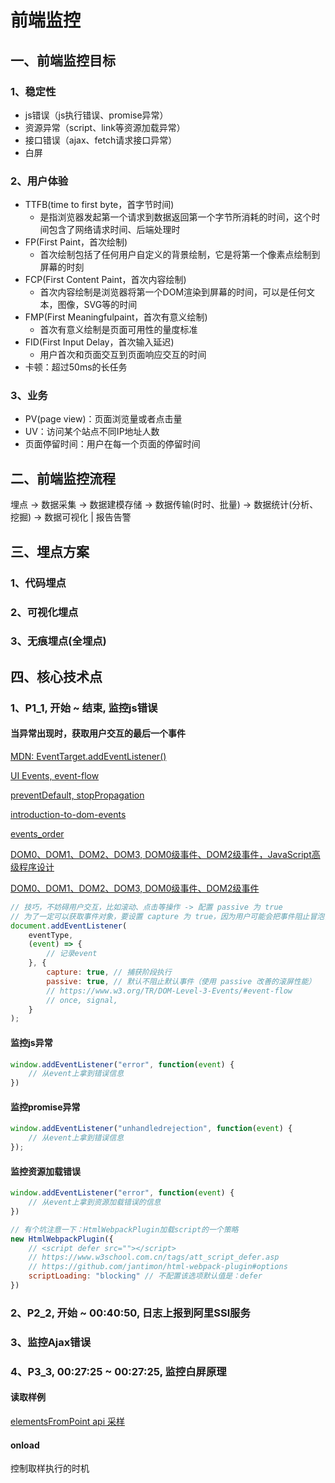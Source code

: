 # 前端监控

## 一、前端监控目标

### 1、稳定性

* js错误（js执行错误、promise异常）
* 资源异常（script、link等资源加载异常）
* 接口错误（ajax、fetch请求接口异常）
* 白屏

### 2、用户体验

* TTFB(time to first byte，首字节时间)
  + 是指浏览器发起第一个请求到数据返回第一个字节所消耗的时间，这个时间包含了网络请求时间、后端处理时
* FP(First Paint，首次绘制)
  + 首次绘制包括了任何用户自定义的背景绘制，它是将第一个像素点绘制到屏幕的时刻
* FCP(First Content Paint，首次内容绘制)
  + 首次内容绘制是浏览器将第一个DOM渲染到屏幕的时间，可以是任何文本，图像，SVG等的时间
* FMP(First Meaningfulpaint，首次有意义绘制)
  + 首次有意义绘制是页面可用性的量度标准
* FID(First Input Delay，首次输入延迟)
  + 用户首次和页面交互到页面响应交互的时间
* 卡顿：超过50ms的长任务

### 3、业务

* PV(page view)：页面浏览量或者点击量
* UV：访问某个站点不同IP地址人数
* 页面停留时间：用户在每一个页面的停留时间

## 二、前端监控流程

埋点 -> 数据采集 -> 数据建模存储 -> 数据传输(时时、批量) -> 数据统计(分析、挖掘) -> 数据可视化 | 报告告警

## 三、埋点方案

### 1、代码埋点

### 2、可视化埋点

### 3、无痕埋点(全埋点)

## 四、核心技术点

### 1、P1_1, 开始 ~ 结束, 监控js错误

#### 当异常出现时，获取用户交互的最后一个事件

[MDN: EventTarget.addEventListener()](https://developer.mozilla.org/zh-CN/docs/Web/API/EventTarget/addEventListener#%E4%BD%BF%E7%94%A8_passive_%E6%94%B9%E5%96%84%E7%9A%84%E6%BB%9A%E5%B1%8F%E6%80%A7%E8%83%BD)

[UI Events, event-flow](https://www.w3.org/TR/DOM-Level-3-Events/#event-flow)

[preventDefault, stopPropagation](https://developer.mozilla.org/zh-CN/docs/Web/API/Event/preventDefault)

[introduction-to-dom-events](https://dom.spec.whatwg.org/#introduction-to-dom-events)

[events_order](https://www.quirksmode.org/js/events_order.html#link4)

[DOM0、DOM1、DOM2、DOM3, DOM0级事件、DOM2级事件，JavaScript高级程序设计](https://www.w3.org/TR/2000/WD-DOM-Level-1-20000929/level-one-html.html)

[DOM0、DOM1、DOM2、DOM3, DOM0级事件、DOM2级事件](https://juejin.cn/post/6844903846431424525)

```JavaScript
// 技巧，不妨碍用户交互，比如滚动、点击等操作 -> 配置 passive 为 true
// 为了一定可以获取事件对象，要设置 capture 为 true，因为用户可能会把事件阻止冒泡，导致冒泡阶段无法记录交互事件
document.addEventListener(
    eventType,
    (event) => {
        // 记录event
    }, {
        capture: true, // 捕获阶段执行
        passive: true, // 默认不阻止默认事件（使用 passive 改善的滚屏性能）
        // https://www.w3.org/TR/DOM-Level-3-Events/#event-flow
        // once, signal,
    }
);
```

#### 监控js异常

```JavaScript
window.addEventListener("error", function(event) {
    // 从event上拿到错误信息
})
```

#### 监控promise异常

```JavaScript
window.addEventListener("unhandledrejection", function(event) {
    // 从event上拿到错误信息
});
```

#### 监控资源加载错误

```JavaScript
window.addEventListener("error", function(event) {
    // 从event上拿到资源加载错误的信息
})
```

```JavaScript
// 有个坑注意一下：HtmlWebpackPlugin加载script的一个策略
new HtmlWebpackPlugin({
    // <script defer src=""></script>
    // https://www.w3school.com.cn/tags/att_script_defer.asp
    // https://github.com/jantimon/html-webpack-plugin#options
    scriptLoading: "blocking" // 不配置该选项默认值是：defer
})
```

### 2、P2_2, 开始 ~ 00:40:50, 日志上报到阿里SSl服务

### 3、监控Ajax错误

### 4、P3_3, 00:27:25 ~ 00:27:25, 监控白屏原理

#### 读取样例

[elementsFromPoint api 采样](https://developer.mozilla.org/zh-CN/docs/Web/API/Document/elementsFromPoint)

#### onload

控制取样执行的时机
